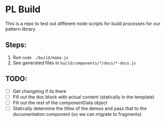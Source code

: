# PL Build

This is a repo to test out different node scripts for build processes for our pattern library.

## Steps:

1.  Run `node ./build/make.js`
2.  See generated files in `build/components/*/docs/*-docs.js`

## TODO:

- [ ] Get changelog if its there
- [ ] Fill out the doc block with actual content (statically in the template)
- [ ] Fill out the rest of the componentData object
- [ ] Statically determine the titles of the demos and pass that to the documentation component (so we can migrate to fragments)
